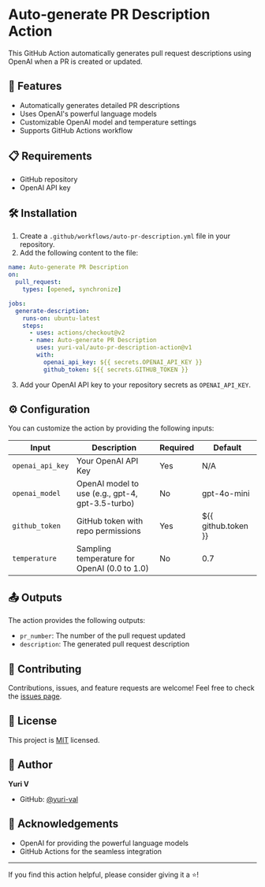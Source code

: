 # Auto-generate PR Description Action

This GitHub Action automatically generates pull request descriptions using OpenAI when a PR is created or updated.

## 🚀 Features

- Automatically generates detailed PR descriptions
- Uses OpenAI's powerful language models
- Customizable OpenAI model and temperature settings
- Supports GitHub Actions workflow

## 📋 Requirements

- GitHub repository
- OpenAI API key

## 🛠️ Installation

1. Create a `.github/workflows/auto-pr-description.yml` file in your repository.
2. Add the following content to the file:

```yaml
name: Auto-generate PR Description
on:
  pull_request:
    types: [opened, synchronize]

jobs:
  generate-description:
    runs-on: ubuntu-latest
    steps:
      - uses: actions/checkout@v2
      - name: Auto-generate PR Description
        uses: yuri-val/auto-pr-description-action@v1
        with:
          openai_api_key: ${{ secrets.OPENAI_API_KEY }}
          github_token: ${{ secrets.GITHUB_TOKEN }}
```

3. Add your OpenAI API key to your repository secrets as `OPENAI_API_KEY`.

## ⚙️ Configuration

You can customize the action by providing the following inputs:

| Input | Description | Required | Default |
|-------|-------------|----------|---------|
| `openai_api_key` | Your OpenAI API Key | Yes | N/A |
| `openai_model` | OpenAI model to use (e.g., gpt-4, gpt-3.5-turbo) | No | gpt-4o-mini |
| `github_token` | GitHub token with repo permissions | Yes | ${{ github.token }} |
| `temperature` | Sampling temperature for OpenAI (0.0 to 1.0) | No | 0.7 |

## 📤 Outputs

The action provides the following outputs:

- `pr_number`: The number of the pull request updated
- `description`: The generated pull request description

## 🤝 Contributing

Contributions, issues, and feature requests are welcome! Feel free to check the [issues page](https://github.com/yuri-val/auto-pr-description-action/issues).

## 📝 License

This project is [MIT](https://opensource.org/licenses/MIT) licensed.

## 👤 Author

**Yuri V**

* GitHub: [@yuri-val](https://github.com/yuri-val)

## 🙏 Acknowledgements

- OpenAI for providing the powerful language models
- GitHub Actions for the seamless integration

---

If you find this action helpful, please consider giving it a ⭐️!
